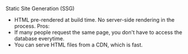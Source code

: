 Static Site Generation (SSG) 
- HTML pre-rendered at build time. No server-side rendering in the process.
Pros:
- If many people request the same page, you don't have to access the database everytime.
- You can serve HTML files from a CDN, which is fast.